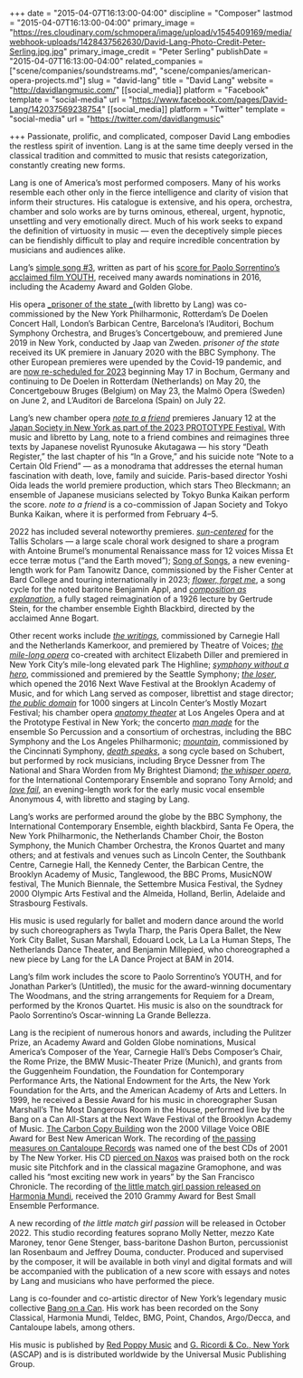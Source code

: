 +++
date = "2015-04-07T16:13:00-04:00"
discipline = "Composer"
lastmod = "2015-04-07T16:13:00-04:00"
primary_image = "https://res.cloudinary.com/schmopera/image/upload/v1545409169/media/webhook-uploads/1428437562630/David-Lang-Photo-Credit-Peter-Serling.jpg.jpg"
primary_image_credit = "Peter Serling"
publishDate = "2015-04-07T16:13:00-04:00"
related_companies = ["scene/companies/soundstreams.md", "scene/companies/american-opera-projects.md"]
slug = "david-lang"
title = "David Lang"
website = "http://davidlangmusic.com/"
[[social_media]]
platform = "Facebook"
template = "social-media"
url = "https://www.facebook.com/pages/David-Lang/142037569238754"
[[social_media]]
platform = "Twitter"
template = "social-media"
url = "https://twitter.com/davidlangmusic"

+++
Passionate, prolific, and complicated, composer David Lang embodies the restless spirit of invention. Lang is at the same time deeply versed in the classical tradition and committed to music that resists categorization, constantly creating new forms.

Lang is one of America’s most performed composers. Many of his works resemble each other only in the fierce intelligence and clarity of vision that inform their structures. His catalogue is extensive, and his opera, orchestra, chamber and solo works are by turns ominous, ethereal, urgent, hypnotic, unsettling and very emotionally direct. Much of his work seeks to expand the definition of virtuosity in music — even the deceptively simple pieces can be fiendishly difficult to play and require incredible concentration by musicians and audiences alike.

Lang’s [simple song #3](http://davidlangmusic.com/music/simple-song-3-from-soundtrack-to-youth), written as part of his [score for Paolo Sorrentino’s acclaimed film YOUTH](http://www.bangonacansound.com/music-from-youth), received many awards nominations in 2016, including the Academy Award and Golden Globe.

His opera [_prisoner of the state _](http://davidlangmusic.com/music/prisoner-of-state)(with libretto by Lang) was co-commissioned by the New York Philharmonic, Rotterdam’s De Doelen Concert Hall, London’s Barbican Centre, Barcelona’s l’Auditori, Bochum Symphony Orchestra, and Bruges’s Concertgebouw, and premiered June 2019 in New York, conducted by Jaap van Zweden. _prisoner of the state_ received its UK premiere in January 2020 with the BBC Symphony. The other European premieres were upended by the Covid-19 pandemic, and are [now re-scheduled for 2023](https://davidlangmusic.com/events-category/prisoner-of-the-state/) beginning May 17 in Bochum, Germany and continuing to De Doelen in Rotterdam (Netherlands) on May 20, the Concertgebouw Bruges (Belgium) on May 23, the Malmö Opera (Sweden) on June 2, and L’Auditori de Barcelona (Spain) on July 22.

Lang’s new chamber opera [_note to a friend_](https://davidlangmusic.com/music/note-to-a-friend/) premieres January 12 at the [Japan Society in New York as part of the 2023 PROTOTYPE Festival.](https://davidlangmusic.com/events/note-to-a-friend-performed-by-theo-bleckmann-and-japan-society-string-quartet/) With music and libretto by Lang, note to a friend combines and reimagines three texts by Japanese novelist Ryunosuke Akutagawa — his story “Death Register,” the last chapter of his “In a Grove,” and his suicide note “Note to a Certain Old Friend” — as a monodrama that addresses the eternal human fascination with death, love, family and suicide. Paris-based director Yoshi Oida leads the world premiere production, which stars Theo Bleckmann; an ensemble of Japanese musicians selected by Tokyo Bunka Kaikan perform the score. _note to a friend_ is a co-commission of Japan Society and Tokyo Bunka Kaikan, where it is performed from February 4–5.

2022 has included several noteworthy premieres. [_sun-centered_](https://davidlangmusic.com/music/sun-centered/) for the Tallis Scholars — a large scale choral work designed to share a program with Antoine Brumel’s monumental Renaissance mass for 12 voices Missa Et ecce terræ motus (“and the Earth moved”); [Song of Songs](https://davidlangmusic.com/music/song-of-songs/), a new evening-length work for Pam Tanowitz Dance, commissioned by the Fisher Center at Bard College and touring internationally in 2023; [_flower, forget me_](https://davidlangmusic.com/music/flower-forget-me/), a song cycle for the noted baritone Benjamin Appl, and [_composition as explanation_](https://davidlangmusic.com/music/composition-as-explanation/), a fully staged reimagination of a 1926 lecture by Gertrude Stein, for the chamber ensemble Eighth Blackbird, directed by the acclaimed Anne Bogart.

Other recent works include [_the writings_](https://davidlangmusic.com/music/writings), commissioned by Carnegie Hall and the Netherlands Kamerkoor, and premiered by Theatre of Voices; [_the mile-long opera_](https://davidlangmusic.com/music/mile-long-opera) co-created with architect Elizabeth Diller and premiered in New York City’s mile-long elevated park The Highline; [_symphony without a hero_](https://davidlangmusic.com/music/symphony-without-hero), commissioned and premiered by the Seattle Symphony; [_the loser_](http://davidlangmusic.com/music/loser), which opened the 2016 Next Wave Festival at the Brooklyn Academy of Music, and for which Lang served as composer, librettist and stage director; [_the public domain_](http://davidlangmusic.com/music/public-domain) for 1000 singers at Lincoln Center’s Mostly Mozart Festival; his chamber opera [_anatomy theater_](http://davidlangmusic.com/music/anatomy-theater) at Los Angeles Opera and at the Prototype Festival in New York; the concerto [_man made_](https://davidlangmusic.com/music/man-made) for the ensemble So Percussion and a consortium of orchestras, including the BBC Symphony and the Los Angeles Philharmonic; [_mountain_](http://davidlangmusic.com/music/mountain), commissioned by the Cincinnati Symphony, [_death speaks_](http://davidlangmusic.com/music/death-speaks), a song cycle based on Schubert, but performed by rock musicians, including Bryce Dessner from The National and Shara Worden from My Brightest Diamond; [_the whisper opera_](http://davidlangmusic.com/music/the-whisper-opera), for the International Contemporary Ensemble and soprano Tony Arnold; and [_love fail_](http://davidlangmusic.com/www.davidlangmusic.com/music/love-fail), an evening-length work for the early music vocal ensemble Anonymous 4, with libretto and staging by Lang.

Lang’s works are performed around the globe by the BBC Symphony, the International Contemporary Ensemble, eighth blackbird, Santa Fe Opera, the New York Philharmonic, the Netherlands Chamber Choir, the Boston Symphony, the Munich Chamber Orchestra, the Kronos Quartet and many others; and at festivals and venues such as Lincoln Center, the Southbank Centre, Carnegie Hall, the Kennedy Center, the Barbican Centre, the Brooklyn Academy of Music, Tanglewood, the BBC Proms, MusicNOW festival, The Munich Biennale, the Settembre Musica Festival, the Sydney 2000 Olympic Arts Festival and the Almeida, Holland, Berlin, Adelaide and Strasbourg Festivals.

His music is used regularly for ballet and modern dance around the world by such choreographers as Twyla Tharp, the Paris Opera Ballet, the New York City Ballet, Susan Marshall, Edouard Lock, La La La Human Steps, The Netherlands Dance Theater, and Benjamin Millepied, who choreographed a new piece by Lang for the LA Dance Project at BAM in 2014.

Lang’s film work includes the score to Paolo Sorrentino’s YOUTH, and for Jonathan Parker’s (Untitled), the music for the award-winning documentary The Woodmans, and the string arrangements for Requiem for a Dream, performed by the Kronos Quartet. His music is also on the soundtrack for Paolo Sorrentino’s Oscar-winning La Grande Bellezza.

Lang is the recipient of numerous honors and awards, including the Pulitzer Prize, an Academy Award and Golden Globe nominations, Musical America’s Composer of the Year, Carnegie Hall’s Debs Composer’s Chair, the Rome Prize, the BMW Music-Theater Prize (Munich), and grants from the Guggenheim Foundation, the Foundation for Contemporary Performance Arts, the National Endowment for the Arts, the New York Foundation for the Arts, and the American Academy of Arts and Letters. In 1999, he received a Bessie Award for his music in choreographer Susan Marshall’s The Most Dangerous Room in the House, performed live by the Bang on a Can All-Stars at the Next Wave Festival of the Brooklyn Academy of Music. [The Carbon Copy Building](http://davidlangmusic.com/music/the-carbon-copy-building) won the 2000 Village Voice OBIE Award for Best New American Work. The recording of [the passing measures on Cantaloupe Records](http://davidlangmusic.com/discography/the-passing-measures) was named one of the best CDs of 2001 by The New Yorker. His CD [pierced on Naxos](http://davidlangmusic.com/discography/pierced) was praised both on the rock music site Pitchfork and in the classical magazine Gramophone, and was called his “most exciting new work in years” by the San Francisco Chronicle. The recording of [the little match girl passion released on Harmonia Mundi](http://davidlangmusic.com/discography/the-little-match-girl-passion), received the 2010 Grammy Award for Best Small Ensemble Performance.

A new recording of _the little match girl passion_ will be released in October 2022. This studio recording features soprano Molly Netter, mezzo Kate Maroney, tenor Gene Stenger, bass-baritone Dashon Burton, percussionist Ian Rosenbaum and Jeffrey Douma, conducter. Produced and supervised by the composer, it will be available in both vinyl and digital formats and will be accompanied with the publication of a new score with essays and notes by Lang and musicians who have performed the piece.

Lang is co-founder and co-artistic director of New York’s legendary music collective [Bang on a Can](http://www.bangonacan.org/). His work has been recorded on the Sony Classical, Harmonia Mundi, Teldec, BMG, Point, Chandos, Argo/Decca, and Cantaloupe labels, among others.

His music is published by [Red Poppy Music](http://www.redpoppymusic.com/) and [G. Ricordi & Co., New York](https://www.ricordi.com/en-US/) (ASCAP) and is is distributed worldwide by the Universal Music Publishing Group.